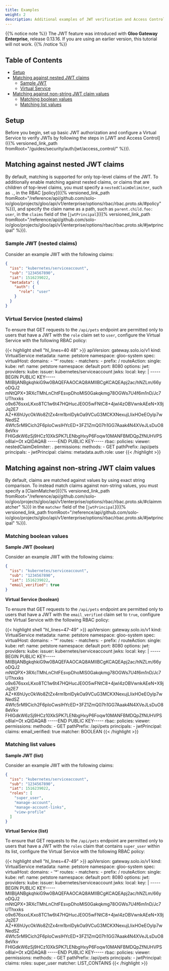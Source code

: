 ```yaml
---
title: Examples
weight: 2
description: Additional examples of JWT verification and Access Control (without an external auth server)
---
```


{{% notice note %}}
The JWT feature was introduced with **Gloo Gateway Enterprise**, release 0.13.16. If you are using an earlier version, this tutorial will not work.
{{% /notice %}}

## Table of Contents
- [Setup](#setup)
- [Matching against nested JWT claims](#matching-against-nested-jwt-claims)
  - [Sample JWT](#sample-jwt-nested-claims)
  - [Virtual Service](#virtual-service-nested-claims)
- [Matching against non-string JWT claim values](#matching-against-non-string-jwt-claims)
  - [Matching boolean values](#matching-boolean-values)
  - [Matching list values](#matching-list-values)

## Setup
Before you begin, set up basic JWT authorization and configure a Virtual Service to verify JWTs by following the steps in [JWT and Access Control]({{% versioned_link_path fromRoot="/guides/security/auth/jwt/access_control/" %}}).

## Matching against nested JWT claims

By default, matching is supported for only top-level claims of the JWT.
To additionally enable matching against nested claims, or claims that are children of top-level claims, you must specify a `nestedClaimDelimiter`, such as `.`, in the RBAC [policy]({{% versioned_link_path fromRoot="/reference/api/github.com/solo-io/gloo/projects/gloo/api/v1/enterprise/options/rbac/rbac.proto.sk/#policy" %}}),
and specify the claim name as a path, such as `parent.child.foo: user`, in the `claims` field of the [`jwtPrincipal`]({{% versioned_link_path fromRoot="/reference/api/github.com/solo-io/gloo/projects/gloo/api/v1/enterprise/options/rbac/rbac.proto.sk/#jwtprincipal" %}}).

### Sample JWT (nested claims)

Consider an example JWT with the following claims:

```json
{
  "iss": "kubernetes/serviceaccount",
  "sub": "1234567890",
  "iat": 1516239022,
  "metadata": {
    "auth": {
      "role": "user"
    }
  }
}
```


### Virtual Service (nested claims)

To ensure that GET requests to the `/api/pets` endpoint are permitted only to users that have a JWT with the `role`
claim set to `user`, configure the Virtual Service with the following RBAC policy:  

{{< highlight shell "hl_lines=40 48" >}}
apiVersion: gateway.solo.io/v1
kind: VirtualService
metadata:
  name: petstore
  namespace: gloo-system
spec:
  virtualHost:
    domains:
    - '*'
    routes:
    - matchers:
      - prefix: /
      routeAction:
        single:
          kube:
            ref:
              name: petstore
              namespace: default
            port: 8080
    options:
      jwt:
        providers:
          kube:
            issuer: kubernetes/serviceaccount
            jwks:
              local:
                key: |
                  -----BEGIN PUBLIC KEY-----
                  MIIBIjANBgkqhkiG9w0BAQEFAAOCAQ8AMIIBCgKCAQEApj2ac/hNZLm/66yoDQJ2
                  mNtQPX+3RXcTMhLnChtFEsvpDhoMlS0Gakqkmg78OGWs7U4f6m1nD/Jc7UThxxks
                  o9x676sxxLKxo8TC1w6t47HQHucJE0O5wFNtC8+4jwl4zOBVwnkAEeN+X9jJq2E7
                  AZ+K6hUycOkWo8ZtZx4rm1bnlDykOa9VCuG3MCKXNexujLIixHOeEOylp7wNedSZ
                  4Wfc5rM9Cich2F6pIoCwslHYcED+3FZ1ZmQ07h1GG7Aaak4N4XVeJLsDuO88eVkv
                  FHlGdkW6zSj9HCz10XkSPK7LENbgHxyP6Foqw10MANFBMDQpZfNUHVPSo8IaI+Ot
                  xQIDAQAB
                  -----END PUBLIC KEY-----
      rbac:
        policies:
          viewer:
            nestedClaimDelimiter: .
            permissions:
              methods:
              - GET
              pathPrefix: /api/pets
            principals:
            - jwtPrincipal:
                claims:
                  metadata.auth.role: user
{{< /highlight >}}

## Matching against non-string JWT claim values

By default, claims are matched against values by using exact string comparison. To instead match claims against non-string values, you must specify a [ClaimMatcher]({{% versioned_link_path fromRoot="/reference/api/github.com/solo-io/gloo/projects/gloo/api/v1/enterprise/options/rbac/rbac.proto.sk/#claimmatcher" %}})
in the `matcher` field of the [`jwtPrincipal`]({{% versioned_link_path fromRoot="/reference/api/github.com/solo-io/gloo/projects/gloo/api/v1/enterprise/options/rbac/rbac.proto.sk/#jwtprincipal" %}}).

### Matching boolean values

**Sample JWT (boolean)**

Consider an example JWT with the following claims:
```json
{
  "iss": "kubernetes/serviceaccount",
  "sub": "1234567890",
  "iat": 1516239022,
  "email_verified": true
}
```

**Virtual Service (boolean)**

To ensure that GET requests to the `/api/pets` endpoint are permitted only to users that have a JWT with the `email_verified`
claim set to `true`, configure the Virtual Service with the following RBAC policy: 

{{< highlight shell "hl_lines=47-49" >}}
apiVersion: gateway.solo.io/v1
kind: VirtualService
metadata:
  name: petstore
  namespace: gloo-system
spec:
  virtualHost:
    domains:
    - '*'
    routes:
    - matchers:
      - prefix: /
      routeAction:
        single:
          kube:
            ref:
              name: petstore
              namespace: default
            port: 8080
    options:
      jwt:
        providers:
          kube:
            issuer: kubernetes/serviceaccount
            jwks:
              local:
                key: |
                  -----BEGIN PUBLIC KEY-----
                  MIIBIjANBgkqhkiG9w0BAQEFAAOCAQ8AMIIBCgKCAQEApj2ac/hNZLm/66yoDQJ2
                  mNtQPX+3RXcTMhLnChtFEsvpDhoMlS0Gakqkmg78OGWs7U4f6m1nD/Jc7UThxxks
                  o9x676sxxLKxo8TC1w6t47HQHucJE0O5wFNtC8+4jwl4zOBVwnkAEeN+X9jJq2E7
                  AZ+K6hUycOkWo8ZtZx4rm1bnlDykOa9VCuG3MCKXNexujLIixHOeEOylp7wNedSZ
                  4Wfc5rM9Cich2F6pIoCwslHYcED+3FZ1ZmQ07h1GG7Aaak4N4XVeJLsDuO88eVkv
                  FHlGdkW6zSj9HCz10XkSPK7LENbgHxyP6Foqw10MANFBMDQpZfNUHVPSo8IaI+Ot
                  xQIDAQAB
                  -----END PUBLIC KEY-----
      rbac:
        policies:
          viewer:
            permissions:
              methods:
              - GET
              pathPrefix: /api/pets
            principals:
            - jwtPrincipal:
                claims:
                  email_verified: true
                matcher: BOOLEAN
{{< /highlight >}}

### Matching list values

**Sample JWT (list)**

Consider an example JWT with the following claims:
```json
{
  "iss": "kubernetes/serviceaccount",
  "sub": "1234567890",
  "iat": 1516239022,
  "roles": [
    "super_user",
    "manage-account",
    "manage-account-links",
    "view-profile"
  ]
}
```

**Virtual Service (list)**

To ensure that GET requests to the `/api/pets` endpoint are permitted only to users that have a JWT with the `roles`
claim that contains `super_user` within its list, configure the Virtual Service with the following RBAC policy:

{{< highlight shell "hl_lines=47-49" >}}
apiVersion: gateway.solo.io/v1
kind: VirtualService
metadata:
  name: petstore
  namespace: gloo-system
spec:
  virtualHost:
    domains:
    - '*'
    routes:
    - matchers:
      - prefix: /
      routeAction:
        single:
          kube:
            ref:
              name: petstore
              namespace: default
            port: 8080
    options:
      jwt:
        providers:
          kube:
            issuer: kubernetes/serviceaccount
            jwks:
              local:
                key: |
                  -----BEGIN PUBLIC KEY-----
                  MIIBIjANBgkqhkiG9w0BAQEFAAOCAQ8AMIIBCgKCAQEApj2ac/hNZLm/66yoDQJ2
                  mNtQPX+3RXcTMhLnChtFEsvpDhoMlS0Gakqkmg78OGWs7U4f6m1nD/Jc7UThxxks
                  o9x676sxxLKxo8TC1w6t47HQHucJE0O5wFNtC8+4jwl4zOBVwnkAEeN+X9jJq2E7
                  AZ+K6hUycOkWo8ZtZx4rm1bnlDykOa9VCuG3MCKXNexujLIixHOeEOylp7wNedSZ
                  4Wfc5rM9Cich2F6pIoCwslHYcED+3FZ1ZmQ07h1GG7Aaak4N4XVeJLsDuO88eVkv
                  FHlGdkW6zSj9HCz10XkSPK7LENbgHxyP6Foqw10MANFBMDQpZfNUHVPSo8IaI+Ot
                  xQIDAQAB
                  -----END PUBLIC KEY-----
      rbac:
        policies:
          viewer:
            permissions:
              methods:
              - GET
              pathPrefix: /api/pets
            principals:
            - jwtPrincipal:
                claims:
                  roles: super_user
                matcher: LIST_CONTAINS
{{< /highlight >}}
